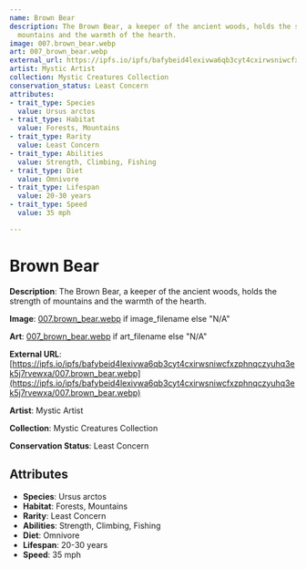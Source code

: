 ```yaml
---
name: Brown Bear
description: The Brown Bear, a keeper of the ancient woods, holds the strength of
  mountains and the warmth of the hearth.
image: 007.brown_bear.webp
art: 007_brown_bear.webp
external_url: https://ipfs.io/ipfs/bafybeid4lexivwa6qb3cyt4cxirwsniwcfxzphnqczyuhq3ek5j7rvewxa/007.brown_bear.webp
artist: Mystic Artist
collection: Mystic Creatures Collection
conservation_status: Least Concern
attributes:
- trait_type: Species
  value: Ursus arctos
- trait_type: Habitat
  value: Forests, Mountains
- trait_type: Rarity
  value: Least Concern
- trait_type: Abilities
  value: Strength, Climbing, Fishing
- trait_type: Diet
  value: Omnivore
- trait_type: Lifespan
  value: 20-30 years
- trait_type: Speed
  value: 35 mph

---
```


# Brown Bear

**Description**: The Brown Bear, a keeper of the ancient woods, holds the strength of mountains and the warmth of the hearth.

**Image**: [007.brown_bear.webp](./007.brown_bear.webp) if image_filename else "N/A"

**Art**: [007_brown_bear.webp](./007_brown_bear.webp) if art_filename else "N/A"

**External URL**: [https://ipfs.io/ipfs/bafybeid4lexivwa6qb3cyt4cxirwsniwcfxzphnqczyuhq3ek5j7rvewxa/007.brown_bear.webp](https://ipfs.io/ipfs/bafybeid4lexivwa6qb3cyt4cxirwsniwcfxzphnqczyuhq3ek5j7rvewxa/007.brown_bear.webp)

**Artist**: Mystic Artist

**Collection**: Mystic Creatures Collection

**Conservation Status**: Least Concern

## Attributes
- **Species**: Ursus arctos
- **Habitat**: Forests, Mountains
- **Rarity**: Least Concern
- **Abilities**: Strength, Climbing, Fishing
- **Diet**: Omnivore
- **Lifespan**: 20-30 years
- **Speed**: 35 mph
